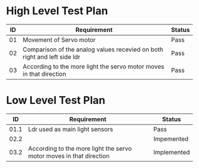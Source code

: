 # High Level Test Plan

|  ID|Requirement|Status|
  |---|---|---|
  | 01 | Movement of Servo motor| Pass |
  | 02 | Comparison of the analog values recevied on both right and left side ldr| Pass|
  | 03 | According to  the more light the servo motor moves in that direction| Pass|
  
  
  # Low Level Test Plan
  
  |  ID|Requirement|Status|
  |---|---|---|
  | 01.1 | Ldr used as main light sensors| Pass |
  | 02.2 | | Impemented|
  | 03.2 | According to  the more light the servo motor moves in that direction| Implemented|
